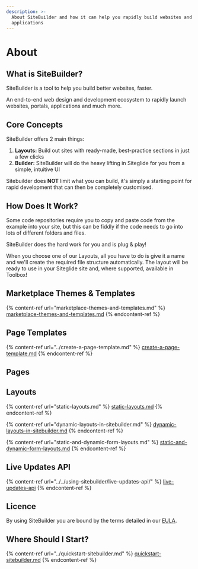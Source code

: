 ```yaml
---
description: >-
  About SiteBuilder and how it can help you rapidly build websites and
  applications
---
```


# About

## What is SiteBuilder?

SiteBuilder is a tool to help you build better websites, faster.&#x20;

An end-to-end web design and development ecosystem to rapidly launch websites, portals, applications and much more.

## Core Concepts

SiteBuilder offers 2 main things:

1. **Layouts:** Build out sites with ready-made, best-practice sections in just a few clicks
2. **Builder:** SiteBuilder will do the heavy lifting in Siteglide for you from a simple, intuitive UI

Sitebuilder does **NOT** limit what you can build, it's simply a starting point for rapid development that can then be completely customised.

## How Does It Work? <a href="#how-does-it-work" id="how-does-it-work"></a>

Some code repositories require you to copy and paste code from the example into your site, but this can be fiddly if the code needs to go into lots of different folders and files.

SiteBuilder does the hard work for you and is plug & play!

When you choose one of our Layouts, all you have to do is give it a name and we'll create the required file structure automatically. The layout will be ready to use in your Siteglide site and, where supported, available in Toolbox!

## Marketplace Themes & Templates

{% content-ref url="marketplace-themes-and-templates.md" %}
[marketplace-themes-and-templates.md](marketplace-themes-and-templates.md)
{% endcontent-ref %}

## Page Templates

{% content-ref url="../create-a-page-template.md" %}
[create-a-page-template.md](../create-a-page-template.md)
{% endcontent-ref %}

## Pages <a href="#how-does-it-work" id="how-does-it-work"></a>

## Layouts

{% content-ref url="static-layouts.md" %}
[static-layouts.md](static-layouts.md)
{% endcontent-ref %}

{% content-ref url="dynamic-layouts-in-sitebuilder.md" %}
[dynamic-layouts-in-sitebuilder.md](dynamic-layouts-in-sitebuilder.md)
{% endcontent-ref %}

{% content-ref url="static-and-dynamic-form-layouts.md" %}
[static-and-dynamic-form-layouts.md](static-and-dynamic-form-layouts.md)
{% endcontent-ref %}

## Live Updates API

{% content-ref url="../../using-sitebuilder/live-updates-api/" %}
[live-updates-api](../../using-sitebuilder/live-updates-api/)
{% endcontent-ref %}

## Licence <a href="#licence" id="licence"></a>

By using SiteBuilder you are bound by the terms detailed in our [EULA](https://www.sitegurus.io/eula).

## Where Should I Start? <a href="#where-should-i-start" id="where-should-i-start"></a>

{% content-ref url="../quickstart-sitebuilder.md" %}
[quickstart-sitebuilder.md](../quickstart-sitebuilder.md)
{% endcontent-ref %}
